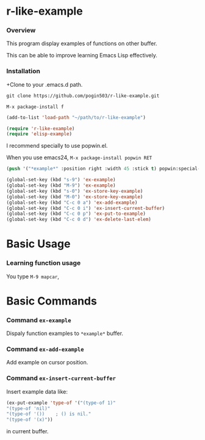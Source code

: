r-like-example
==============

### Overview

This program display examples of functions on other buffer.

This can be able to improve learning Emacs Lisp effectively. 

### Installation

+Clone to your .emacs.d path.

```lisp
git clone https://github.com/pogin503/r-like-example.git 
```

```
M-x package-install f
```

```lisp
(add-to-list 'load-path "~/path/to/r-like-example")

(require 'r-like-example)
(require 'elisp-example)
```

I recommend specially to use popwin.el. 

When you use emacs24, `M-x package-install popwin RET` 

```lisp
(push '("*example*" :position right :width 45 :stick t) popwin:special-display-config)
```

```lisp
(global-set-key (kbd "s-9") 'ex-example)
(global-set-key (kbd "M-9") 'ex-example)
(global-set-key (kbd "s-0") 'ex-store-key-example)
(global-set-key (kbd "M-0") 'ex-store-key-example)
(global-set-key (kbd "C-c 0 a") 'ex-add-example)
(global-set-key (kbd "C-c 0 i") 'ex-insert-current-buffer)
(global-set-key (kbd "C-c 0 p") 'ex-put-to-example)
(global-set-key (kbd "C-c 0 d") 'ex-delete-last-elem)
```

Basic Usage
===========

### Learning function usage

You type `M-9 mapcar`,



Basic Commands
==============

### Command `ex-example`

Dispaly function examples to `*example*` buffer.

### Command `ex-add-example`

Add example on cursor position. 

### Command `ex-insert-current-buffer`

Insert example data like:

```lisp
(ex-put-example 'type-of '("(type-of 1)"
"(type-of 'nil)"
"(type-of '())    ; () is nil."
"(type-of '(x)"))
```

in current buffer.
